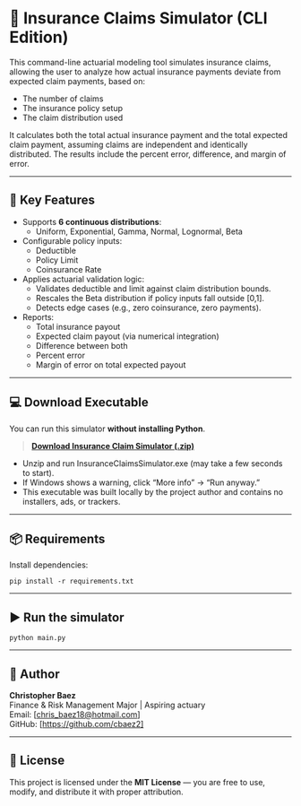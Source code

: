 # 📘 Insurance Claims Simulator (CLI Edition)

This command-line actuarial modeling tool simulates insurance claims, allowing the user to analyze how actual insurance payments deviate from expected claim payments, based on:

- The number of claims
- The insurance policy setup
- The claim distribution used

It calculates both the total actual insurance payment and the total expected claim payment, assuming claims are independent and identically distributed. The results include the percent error, difference, and margin of error.

---

## 🎯 Key Features

- Supports **6 continuous distributions**:
  - Uniform, Exponential, Gamma, Normal, Lognormal, Beta
- Configurable policy inputs:
  - Deductible
  - Policy Limit
  - Coinsurance Rate
- Applies actuarial validation logic:
  - Validates deductible and limit against claim distribution bounds.
  - Rescales the Beta distribution if policy inputs fall outside [0,1].
  - Detects edge cases (e.g., zero coinsurance, zero payments).
- Reports:
  - Total insurance payout
  - Expected claim payout (via numerical integration)
  - Difference between both
  - Percent error 
  - Margin of error on total expected payout
  
 ---

  ## 💻 Download Executable 

You can run this simulator **without installing Python**.

> [**Download Insurance Claim Simulator (.zip)**](https://github.com/cbaez2/InsuranceClaimsSimulator/releases/download/v1.0/InsuranceClaimsSimulator.zip)

- Unzip and run InsuranceClaimsSimulator.exe (may take a few seconds to start).
- If Windows shows a warning, click “More info” → “Run anyway.”
- This executable was built locally by the project author and contains no installers, ads, or trackers.

---

## 📦 Requirements

Install dependencies:
```
pip install -r requirements.txt
```

---

## ▶️ Run the simulator

```
python main.py
```

---

## 👤 Author

**Christopher Baez**  
Finance & Risk Management Major | Aspiring actuary  
Email: [chris_baez18@hotmail.com]  
GitHub: [https://github.com/cbaez2]

---

## 📜 License

This project is licensed under the **MIT License** — you are free to use, modify, and distribute it with proper attribution.
